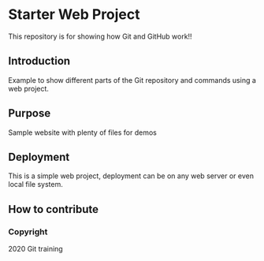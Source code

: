 # Starter Web Project

This repository is for showing how Git and GitHub work!!

## Introduction

Example to show different parts of the Git repository and commands using a web project.
## Purpose

Sample website with plenty of files for demos

## Deployment

This is a simple web project, deployment can be on any web server or even local file system.

## How to contribute

### Copyright
2020 Git training